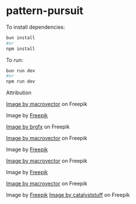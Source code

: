 # pattern-pursuit

To install dependencies:

```bash
bun install
#or
npm install
```

To run:

```bash
bun run dev
#or
npm run dev
```
Attribution 

<a href="https://www.freepik.com/free-vector/vinyl-record-melting-realistic-composition-large-black-drops-molten-vinyl-drip-off-record-vector-illustration_26765249.htm#query=Vinyl%20records&position=2&from_view=search&track=ais">Image by macrovector</a> on Freepik

Image by <a href="https://www.freepik.com/free-vector/set-badges-vintage-style_1966973.htm#query=vintage&position=29&from_view=search&track=sph">Freepik</a>

<a href="https://www.freepik.com/free-vector/vintage-typewriter-black-color_34946580.htm#query=typewriter&position=18&from_view=search&track=sph">Image by brgfx</a> on Freepik

<a href="https://www.freepik.com/free-vector/retro-car-set_3977060.htm#query=Classic%20Cars&position=4&from_view=search&track=ais">Image by macrovector</a> on Freepik

Image by <a href="https://www.freepik.com/free-vector/realistic-jukebox-illustration_38687148.htm#query=Jukeboxes&position=1&from_view=search&track=sph">Freepik</a>

<a href="https://www.freepik.com/free-vector/realistic-vintage-music-cassette-set-four-isolated-audiotapes-with-shadows-illustration_15330893.htm#query=Cassette%20Tapes&position=0&from_view=search&track=ais">Image by macrovector</a> on Freepik

Image by <a href="https://www.freepik.com/free-vector/vintage-tv_763025.htm#query=Tube%20Televisions&position=0&from_view=search&track=ais">Freepik</a>

<a href="https://www.freepik.com/free-vector/realistic-red-telephone_9398704.htm#query=Rotary%20Phones&position=1&from_view=search&track=ais">Image by macrovector</a> on Freepik

Image by <a href="https://www.freepik.com/free-vector/retro-radio-sets-drawings_753299.htm#query=Retro%20Radios&position=5&from_view=search&track=ais">Freepik</a>
<a href="https://www.freepik.com/free-vector/cute-astronaut-listening-with-boombox-cartoon-vector-icon-illustratiod-science-technology-icon-concept-isolated-premium-vector-flat-cartoon-style_22638228.htm#query=Boomboxe&position=8&from_view=search&track=sph">Image by catalyststuff</a> on Freepik

